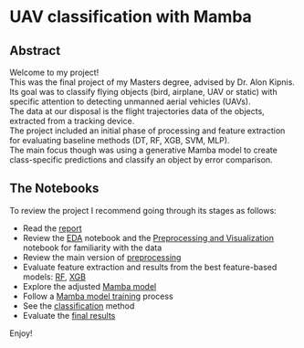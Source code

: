# UAV classification with Mamba

## Abstract

Welcome to my project!\
This was the final project of my Masters degree, advised by Dr. Alon Kipnis.\
Its goal was to classify flying objects (bird, airplane, UAV or static) with specific attention to detecting unmanned aerial vehicles (UAVs).\
The data at our disposal is the flight trajectories data of the objects, extracted from a tracking device.\
The project included an initial phase of processing and feature extraction for evaluating baseline methods (DT, RF, XGB, SVM, MLP).\
The main focus though was using a generative Mamba model to create class-specific predictions and classify an object by error comparison.

## The Notebooks
To review the project I recommend going through its stages as follows:
- Read the [report](https://github.com/ayalaraanan/UAV_classification_with_Mamba/blob/main/Final_Project___UAV_classification_with_Mamba.pdf)
- Review the [EDA](https://github.com/ayalaraanan/UAV_classification_with_Mamba/blob/main/Basic%20EDA%20and%20Dataset%20Analysis%20-%20full.ipynb) notebook and the [Preprocessing and Visualization](https://github.com/ayalaraanan/UAV_classification_with_Mamba/blob/main/Preprocessing%20and%20Visualization%20-%20full.ipynb) notebook for familiarity with the data
- Review the main version of [preprocessing](https://github.com/ayalaraanan/UAV_classification_with_Mamba/blob/main/Mamba%20Preprocessing/Preprocessing%20for%20Mamba.ipynb)
- Evaluate feature extraction and results from the best feature-based models: [RF](https://github.com/ayalaraanan/UAV_classification_with_Mamba/blob/main/Baseline%20Models%20Training/UAV%20project%20full%20RF%20all%20lengths%20Mamba%20compatible%20dataset.ipynb), [XGB](https://github.com/ayalaraanan/UAV_classification_with_Mamba/blob/main/Baseline%20Models%20Training/UAV%20project%20full%20XGB%20all%20lengths%20Mamba%20compatible%20dataset.ipynb)
- Explore the adjusted [Mamba model](https://github.com/ayalaraanan/UAV_classification_with_Mamba/blob/main/Mamba%20Model.ipynb)
- Follow a [Mamba model training](https://github.com/ayalaraanan/UAV_classification_with_Mamba/blob/main/Mamba%20Training/Mamba%20UAV%20training.ipynb) process
- See the [classification](https://github.com/ayalaraanan/UAV_classification_with_Mamba/blob/main/Mamba%20Classification/Mamba_Classification%20combinations%20optimization.ipynb) method
- Evaluate the [final results](https://github.com/ayalaraanan/UAV_classification_with_Mamba/blob/main/Analysis%20and%20plotting/feature_extraction_results_analysis%20full%20Mamba%20compatible%20-%20ALL.ipynb)

Enjoy!
